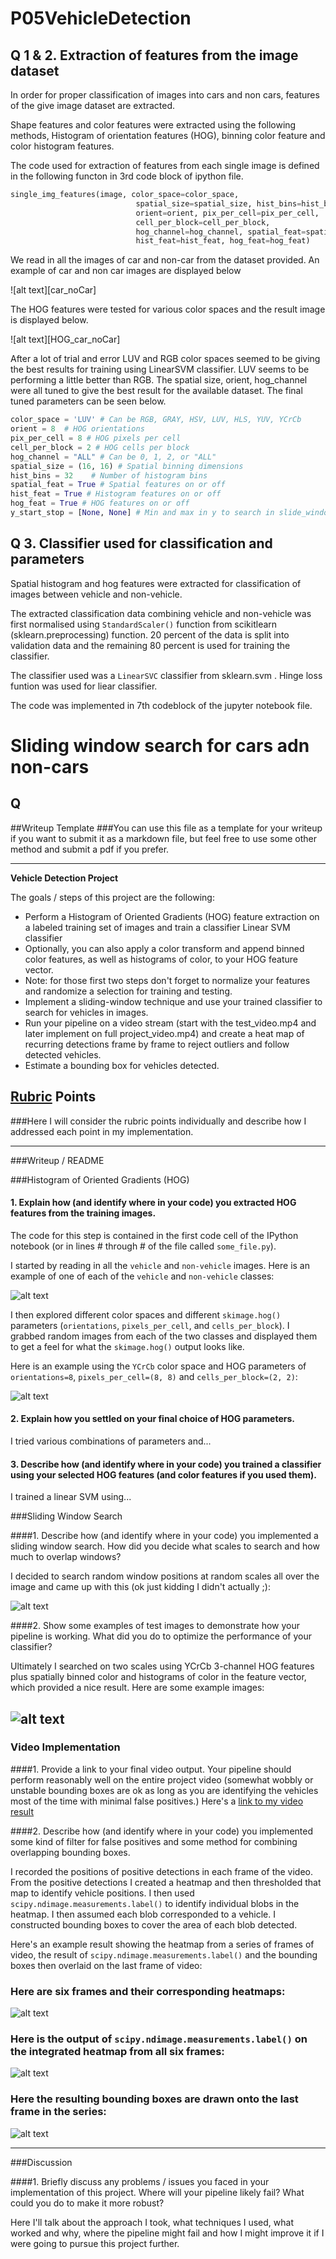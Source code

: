 # P05VehicleDetection



## Q 1 & 2. Extraction of features from the image dataset
In order for proper classification of images into cars and non cars, features of the give image dataset are extracted. 

Shape features and color features were extracted using the following methods, Histogram of orientation features (HOG), binning color feature and color histogram features.

The code used for extraction of features from each single image is defined in the following functon in 3rd code block of ipython file.

``` python
single_img_features(image, color_space=color_space, 
                            spatial_size=spatial_size, hist_bins=hist_bins, 
                            orient=orient, pix_per_cell=pix_per_cell, 
                            cell_per_block=cell_per_block, 
                            hog_channel=hog_channel, spatial_feat=spatial_feat, 
                            hist_feat=hist_feat, hog_feat=hog_feat)
```

We read in all the images of car and non-car from the dataset provided. An example of car and non car images are displayed below

![alt text][car_noCar]

The HOG features were tested for various color spaces and the result image is displayed below.

![alt text][HOG_car_noCar]


After a lot of trial and error LUV and RGB color spaces seemed to be giving the best results for training using LinearSVM classifier.
LUV seems to be performing a little better than RGB. The spatial size, orient, hog_channel were all tuned to give the best result for the available dataset. The final tuned parameters can be seen below. 

``` python
color_space = 'LUV' # Can be RGB, GRAY, HSV, LUV, HLS, YUV, YCrCb
orient = 8  # HOG orientations
pix_per_cell = 8 # HOG pixels per cell
cell_per_block = 2 # HOG cells per block
hog_channel = "ALL" # Can be 0, 1, 2, or "ALL"
spatial_size = (16, 16) # Spatial binning dimensions
hist_bins = 32    # Number of histogram bins
spatial_feat = True # Spatial features on or off
hist_feat = True # Histogram features on or off
hog_feat = True # HOG features on or off
y_start_stop = [None, None] # Min and max in y to search in slide_window()
``` 

## Q 3. Classifier used for classification and parameters

Spatial histogram and hog features were extracted for classification of images between vehicle and non-vehicle. 

The extracted classification data combining vehicle and non-vehicle was first normalised using ``` StandardScaler() ``` function from scikitlearn (sklearn.preprocessing) function. 20 percent of the data is split into validation data and the remaining 80 percent is used for training the classifier. 

The classifier used was a ``` LinearSVC ``` classifier from sklearn.svm . Hinge loss funtion was used for liear classifier.

The code was implemented in 7th codeblock of the jupyter notebook file.

# Sliding window search for cars adn non-cars

## Q 















##Writeup Template
###You can use this file as a template for your writeup if you want to submit it as a markdown file, but feel free to use some other method and submit a pdf if you prefer.

---

**Vehicle Detection Project**

The goals / steps of this project are the following:

* Perform a Histogram of Oriented Gradients (HOG) feature extraction on a labeled training set of images and train a classifier Linear SVM classifier
* Optionally, you can also apply a color transform and append binned color features, as well as histograms of color, to your HOG feature vector. 
* Note: for those first two steps don't forget to normalize your features and randomize a selection for training and testing.
* Implement a sliding-window technique and use your trained classifier to search for vehicles in images.
* Run your pipeline on a video stream (start with the test_video.mp4 and later implement on full project_video.mp4) and create a heat map of recurring detections frame by frame to reject outliers and follow detected vehicles.
* Estimate a bounding box for vehicles detected.

[//]: # (Image References)
[image1]: ./examples/car_not_car.png
[image2]: ./examples/HOG_example.jpg
[image3]: ./examples/sliding_windows.jpg
[image4]: ./examples/sliding_window.jpg
[image5]: ./examples/bboxes_and_heat.png
[image6]: ./examples/labels_map.png
[image7]: ./examples/output_bboxes.png
[video1]: ./project_video.mp4

## [Rubric](https://review.udacity.com/#!/rubrics/513/view) Points
###Here I will consider the rubric points individually and describe how I addressed each point in my implementation.  

---
###Writeup / README


###Histogram of Oriented Gradients (HOG)

#### 1. Explain how (and identify where in your code) you extracted HOG features from the training images.

The code for this step is contained in the first code cell of the IPython notebook (or in lines # through # of the file called `some_file.py`).  

I started by reading in all the `vehicle` and `non-vehicle` images.  Here is an example of one of each of the `vehicle` and `non-vehicle` classes:

![alt text][image1]

I then explored different color spaces and different `skimage.hog()` parameters (`orientations`, `pixels_per_cell`, and `cells_per_block`).  I grabbed random images from each of the two classes and displayed them to get a feel for what the `skimage.hog()` output looks like.

Here is an example using the `YCrCb` color space and HOG parameters of `orientations=8`, `pixels_per_cell=(8, 8)` and `cells_per_block=(2, 2)`:


![alt text][image2]

#### 2. Explain how you settled on your final choice of HOG parameters.

I tried various combinations of parameters and...

#### 3. Describe how (and identify where in your code) you trained a classifier using your selected HOG features (and color features if you used them).

I trained a linear SVM using...

###Sliding Window Search

####1. Describe how (and identify where in your code) you implemented a sliding window search.  How did you decide what scales to search and how much to overlap windows?

I decided to search random window positions at random scales all over the image and came up with this (ok just kidding I didn't actually ;):

![alt text][image3]

####2. Show some examples of test images to demonstrate how your pipeline is working.  What did you do to optimize the performance of your classifier?

Ultimately I searched on two scales using YCrCb 3-channel HOG features plus spatially binned color and histograms of color in the feature vector, which provided a nice result.  Here are some example images:

![alt text][image4]
---

### Video Implementation

####1. Provide a link to your final video output.  Your pipeline should perform reasonably well on the entire project video (somewhat wobbly or unstable bounding boxes are ok as long as you are identifying the vehicles most of the time with minimal false positives.)
Here's a [link to my video result](./project_video.mp4)


####2. Describe how (and identify where in your code) you implemented some kind of filter for false positives and some method for combining overlapping bounding boxes.

I recorded the positions of positive detections in each frame of the video.  From the positive detections I created a heatmap and then thresholded that map to identify vehicle positions.  I then used `scipy.ndimage.measurements.label()` to identify individual blobs in the heatmap.  I then assumed each blob corresponded to a vehicle.  I constructed bounding boxes to cover the area of each blob detected.  

Here's an example result showing the heatmap from a series of frames of video, the result of `scipy.ndimage.measurements.label()` and the bounding boxes then overlaid on the last frame of video:

### Here are six frames and their corresponding heatmaps:

![alt text][image5]

### Here is the output of `scipy.ndimage.measurements.label()` on the integrated heatmap from all six frames:
![alt text][image6]

### Here the resulting bounding boxes are drawn onto the last frame in the series:
![alt text][image7]



---

###Discussion

####1. Briefly discuss any problems / issues you faced in your implementation of this project.  Where will your pipeline likely fail?  What could you do to make it more robust?

Here I'll talk about the approach I took, what techniques I used, what worked and why, where the pipeline might fail and how I might improve it if I were going to pursue this project further.  

